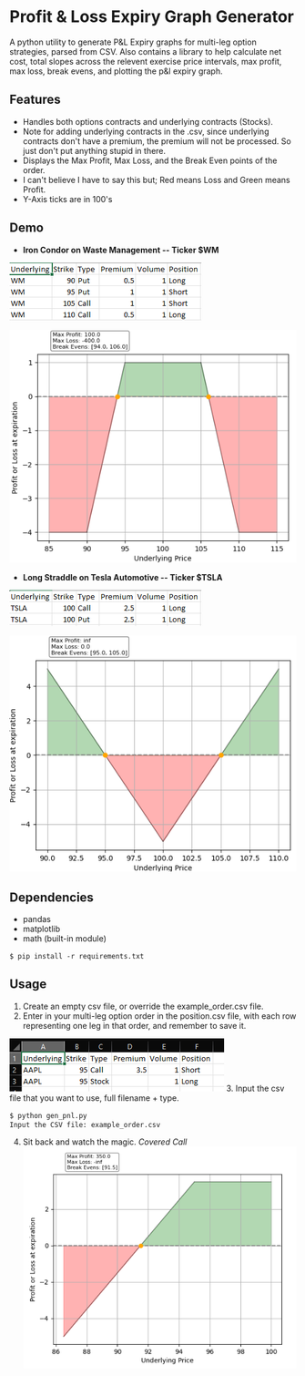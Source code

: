 # Profit & Loss Expiry Graph Generator
A python utility to generate P&L Expiry graphs for multi-leg option strategies, parsed from CSV. Also contains a library to help calculate net cost, total slopes across the relevent exercise price intervals, max profit, max loss, break evens, and plotting the p&l expiry graph. 
## Features
- Handles both options contracts and underlying contracts (Stocks).
- Note for adding underlying contracts in the .csv, since underlying contracts don't have a premium, the premium will not be processed. So just don't put anything stupid in there.
- Displays the Max Profit, Max Loss, and the Break Even points of the order.
- I can't believe I have to say this but; Red means Loss and Green means Profit.
- Y-Axis ticks are in 100's
## Demo
- **Iron Condor on Waste Management -- Ticker $WM**

![long_iron_condor_csv](resources/long_iron_condor_csv.png)

![long_iron_condor_graph](resources/long_iron_condor_graph.png)

- **Long Straddle on Tesla Automotive -- Ticker $TSLA**

![long_straddle_csv](resources/long_straddle_csv.png)

![long_straddle_graph](resources/long_straddle_graph.png)


## Dependencies
- pandas
- matplotlib
- math (built-in module)
```
$ pip install -r requirements.txt
```

## Usage
1. Create an empty csv file, or override the example_order.csv file.
2. Enter in your multi-leg option order in the position.csv file, with each row representing one leg in that order, and remember to save it.

![covered_call_csv](resources/covered_call_csv.png)
3. Input the csv file that you want to use, full filename + type.
```
$ python gen_pnl.py
Input the CSV file: example_order.csv
```
4. Sit back and watch the magic.
*Covered Call*
![covered_call_graph](resources/covered_call_graph.png)